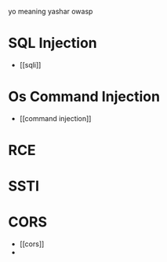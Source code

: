 yo meaning yashar owasp
# SQL Injection
- [[sqli]]
# Os Command Injection
- [[command injection]]
# RCE
# SSTI

# CORS
- [[cors]]
- 

